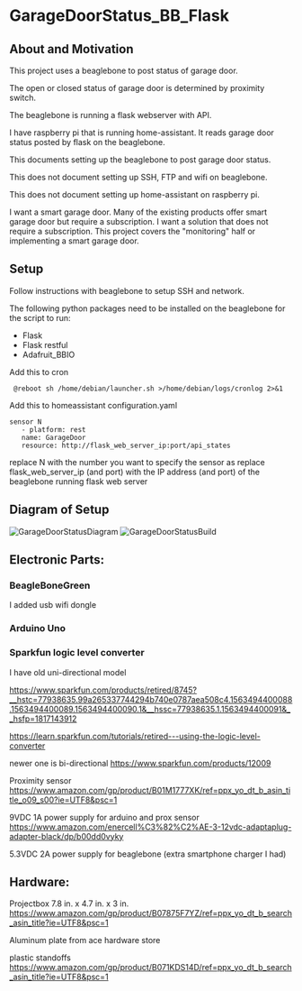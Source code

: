 # GarageDoorStatus_BB_Flask

##  About and Motivation
This project uses a beaglebone to post status of garage door.

The open or closed status of garage door is determined by proximity switch.

The beaglebone is running a flask webserver with API.

I have raspberry pi that is running home-assistant. It reads garage door status posted by flask on the beaglebone.

This documents setting up the beaglebone to post garage door status.

This does not document setting up SSH, FTP and wifi on beaglebone.

This does not document setting up home-assistant on raspberry pi.

I want a smart garage door. Many of the existing products offer smart garage door but require a subscription. I want a solution that does not require a subscription. This project covers the "monitoring" half or implementing a smart garage door.

## Setup

Follow instructions with beaglebone to setup SSH and network.

The following python packages need to be installed on the beaglebone for the script to run:
- Flask
- Flask restful
- Adafruit_BBIO
 
Add this to cron
```
 @reboot sh /home/debian/launcher.sh >/home/debian/logs/cronlog 2>&1
 ```

 Add this to homeassistant configuration.yaml

 ```
sensor N
    - platform: rest
    name: GarageDoor
    resource: http://flask_web_server_ip:port/api_states
 ```
 replace N with the number you want to specify the sensor as
 replace flask_web_server_ip (and port) with the IP address (and port) of the beaglebone running flask web server
 
## Diagram of Setup
![GarageDoorStatusDiagram](images/GarageDoorStatusDiagram.png.png)
![GarageDoorStatusBuild](images\GarageDoorStatusBuild.jpg)

## Electronic Parts:

### BeagleBoneGreen
I added usb wifi dongle

### Arduino Uno

### Sparkfun logic level converter 
I have old uni-directional model

https://www.sparkfun.com/products/retired/8745?__hstc=77938635.99a265337744294b740e0787aea508c4.1563494400088.1563494400089.1563494400090.1&__hssc=77938635.1.1563494400091&__hsfp=1817143912

https://learn.sparkfun.com/tutorials/retired---using-the-logic-level-converter

newer one is bi-directional
https://www.sparkfun.com/products/12009


Proximity sensor
https://www.amazon.com/gp/product/B01M1777XK/ref=ppx_yo_dt_b_asin_title_o09_s00?ie=UTF8&psc=1


9VDC 1A power supply for arduino and prox sensor
https://www.amazon.com/enercell%C3%82%C2%AE-3-12vdc-adaptaplug-adapter-black/dp/b00dd0vyky

5.3VDC 2A power supply for beaglebone (extra smartphone charger I had)

## Hardware:

Projectbox 7.8 in. x 4.7 in. x 3 in.
https://www.amazon.com/gp/product/B07875F7YZ/ref=ppx_yo_dt_b_search_asin_title?ie=UTF8&psc=1

Aluminum plate from ace hardware store

plastic standoffs https://www.amazon.com/gp/product/B071KDS14D/ref=ppx_yo_dt_b_search_asin_title?ie=UTF8&psc=1

